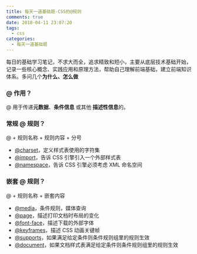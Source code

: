 ```yaml
---
title: 每天一道基础题-CSS的@规则
comments: true
date: 2018-04-11 23:07:20
tags:
  - css
categories:
  - 每天一道基础题
---
```


每日的基础学习笔记，不求大而全，追求精致和短小，主要从底层技术基础开始，记录一些核心概念、实践应用和原理方法，帮助自己理解前端基础，建立前端知识体系。多问几个**为什么、怎么做**
<!-- more -->

### @ 作用？
@ 用于传递**元数据**、**条件信息** 或其他 **描述性信息**的。

### 常规 @ 规则？
@ + 规则名称 + 规则内容 + 分号
- [@charset](https://developer.mozilla.org/zh-CN/docs/Web/CSS/@charset)，定义样式表使用的字符集
- [@import](https://developer.mozilla.org/zh-CN/docs/Web/CSS/@import)，告诉 CSS 引擎引入一个外部样式表
- [@namespace](https://developer.mozilla.org/zh-CN/docs/Web/CSS/@namespace)，告诉 CSS 引擎必须考虑 XML 命名空间

### 嵌套 @ 规则？
@ + 规则名称 + 嵌套内容
- [@media](https://developer.mozilla.org/zh-CN/docs/Web/CSS/@media)，条件规则，媒体查询
- [@page](https://developer.mozilla.org/zh-CN/docs/Web/CSS/@page)，描述打印文档时布局的变化
- [@font-face](https://developer.mozilla.org/zh-CN/docs/Web/CSS/@font-face)，描述下载的外部字体
- [@keyframes](https://developer.mozilla.org/zh-CN/docs/Web/CSS/@keyframes)，描述 CSS 动画关键帧
- [@supports](https://developer.mozilla.org/zh-CN/docs/Web/CSS/@supports)，如果满足给定条件则条件规则组里的规则生效
- [@document](https://developer.mozilla.org/zh-CN/docs/Web/CSS/@document)，如果文档样式表满足给定条件则条件规则组里的规则生效

